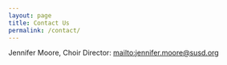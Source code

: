 ```yaml
---
layout: page
title: Contact Us
permalink: /contact/
---
```


Jennifer Moore, Choir Director: <mailto:jennifer.moore@susd.org> 

